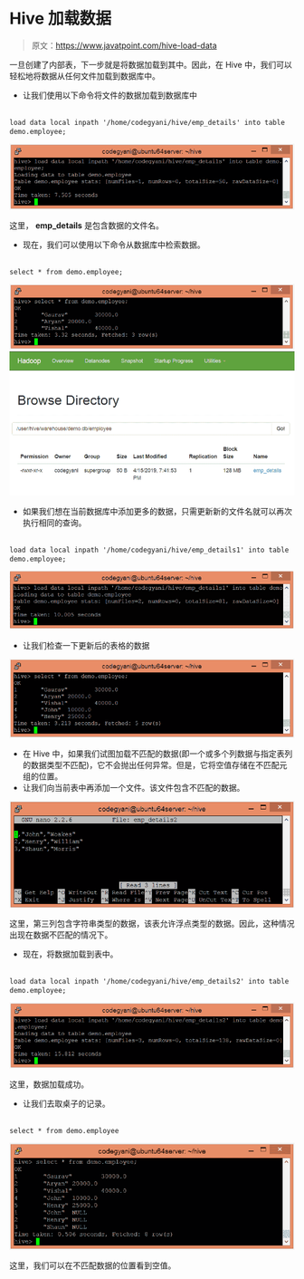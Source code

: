 # Hive 加载数据

> 原文：<https://www.javatpoint.com/hive-load-data>

一旦创建了内部表，下一步就是将数据加载到其中。因此，在 Hive 中，我们可以轻松地将数据从任何文件加载到数据库中。

*   让我们使用以下命令将文件的数据加载到数据库中

```

load data local inpath '/home/codegyani/hive/emp_details' into table demo.employee;

```

![Hive Load Data](img/8266df5ea1800cae41892452fd9ef351.png)

这里， **emp_details** 是包含数据的文件名。

*   现在，我们可以使用以下命令从数据库中检索数据。

```

select * from demo.employee;

```

![Hive Load Data](img/27a7d1cef98c7c5d9a29a6eb526cc73e.png)
![Hive Load Data](img/5f16c926536f1c08e32477cecfab65a1.png)

*   如果我们想在当前数据库中添加更多的数据，只需更新新的文件名就可以再次执行相同的查询。

```

load data local inpath '/home/codegyani/hive/emp_details1' into table demo.employee;

```

![Hive Load Data](img/67c802a2c2a6fb2468eddab906f00d8a.png)

*   让我们检查一下更新后的表格的数据

![Hive Load Data](img/2fa1f1abfb61b7d8ed2d70aebce10b9f.png)

*   在 Hive 中，如果我们试图加载不匹配的数据(即一个或多个列数据与指定表列的数据类型不匹配)，它不会抛出任何异常。但是，它将空值存储在不匹配元组的位置。
*   让我们向当前表中再添加一个文件。该文件包含不匹配的数据。

![Hive Load Data](img/e9acf0e57d2d6b37d8d748fbd04ee2ff.png)

这里，第三列包含字符串类型的数据，该表允许浮点类型的数据。因此，这种情况出现在数据不匹配的情况下。

*   现在，将数据加载到表中。

```

load data local inpath '/home/codegyani/hive/emp_details2' into table demo.employee;

```

![Hive Load Data](img/612be978da61a2a87c9d83791360ac7a.png)

这里，数据加载成功。

*   让我们去取桌子的记录。

```

select * from demo.employee

```

![Hive Load Data](img/0793fc91c3298e8cb17d3de680688e4b.png)

这里，我们可以在不匹配数据的位置看到空值。